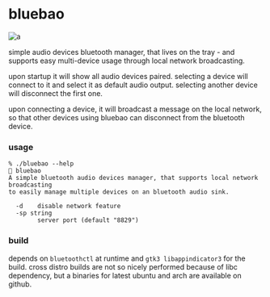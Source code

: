 bluebao
======

![a](https://user-images.githubusercontent.com/760637/115114220-58dd4280-9f8e-11eb-9382-33a38c50bc91.png)

simple audio devices bluetooth manager, that lives on the tray - and supports easy multi-device usage through local network broadcasting.

upon startup it will show all audio devices paired. selecting a device will connect to it and select it as default audio output. selecting another device will disconnect the first one.

upon connecting a device, it will broadcast a message on the local network, so that other devices using bluebao can disconnect from the bluetooth device.

### usage
```
% ./bluebao --help
🥟 bluebao
A simple bluetooth audio devices manager, that supports local network broadcasting
to easily manage multiple devices on an bluetooth audio sink.

  -d    disable network feature
  -sp string
        server port (default "8829")
```

### build

depends on `bluetoothctl` at runtime and `gtk3 libappindicator3` for the build. cross distro builds are not so nicely performed because of libc dependency, but a binaries for latest ubuntu and arch are available on github.


